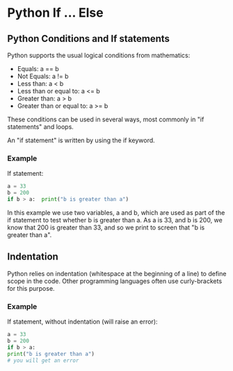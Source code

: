 
Python If ... Else
==================


Python Conditions and If statements
-----------------------------------


Python supports the usual logical conditions from mathematics:


* Equals: a == b
* Not Equals: a != b
* Less than: a < b
* Less than or equal to: a <= b
* Greater than: a > b
* Greater than or equal to: a >= b


These conditions can be used in several ways, most commonly in "if statements" and loops.


An "if statement" is written by using the if keyword.



### Example


If statement:



```python
a = 33
b = 200
if b > a:  print("b is greater than a")

```


In this example we use two variables, a and b,
which are used as part of the if statement to test whether b is greater than a.
As a is 33, and b is 200,
we know that 200 is greater than 33, and so we print to screen that "b is greater than a".


Indentation
-----------


Python relies on indentation (whitespace at the beginning of a line) to define scope in the code. Other programming languages often use curly-brackets for this purpose.


### Example


If statement, without indentation (will raise an error):



```python
a = 33
b = 200
if b > a:
print("b is greater than a")
# you will get an error

```




